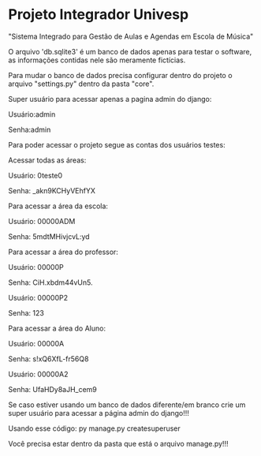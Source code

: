 # Projeto Integrador Univesp
"Sistema Integrado para Gestão de Aulas e Agendas em Escola de Música"

O arquivo 'db.sqlite3' é um banco de dados apenas para testar o software, as informações contidas nele são meramente fictícias.

Para mudar o banco de dados precisa configurar dentro do projeto o arquivo "settings.py" dentro da pasta "core".

Super usuário para acessar apenas a pagina admin do django:

Usuário:admin

Senha:admin

Para poder acessar o projeto segue as contas dos usuários testes:

Acessar todas as áreas:

Usuário: 0teste0

Senha: _akn9KCHyVEhfYX

Para acessar a área da escola:

Usuário: 00000ADM

Senha: 5mdtMHivjcvL:yd

Para acessar a área do professor:

Usuário: 00000P

Senha: CiH.xbdm44vUn5.

Usuário: 00000P2

Senha: 123

Para acessar a área do Aluno:

Usuário: 00000A

Senha: s!xQ6XfL-fr56Q8

Usuário: 00000A2

Senha: UfaHDy8aJH_cem9


Se caso estiver usando um banco de dados diferente/em branco crie um super usuário para acessar a página admin do django!!!

Usando esse código: py manage.py createsuperuser

Você precisa estar dentro da pasta que está o arquivo manage.py!!!
